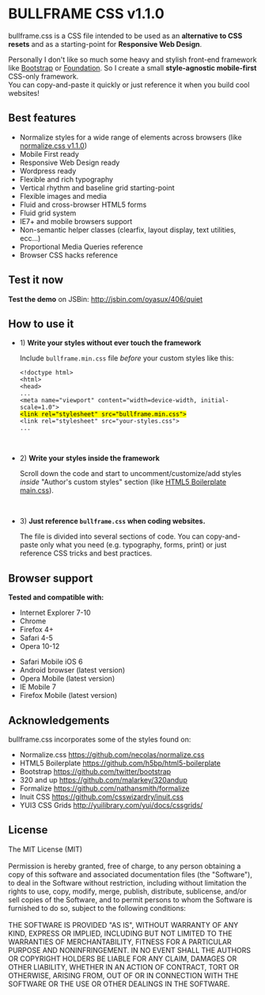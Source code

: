 <h1>BULLFRAME CSS v1.1.0</h1>
<p>bullframe.css is a CSS file intended to be used as an <b>alternative to CSS resets</b> and as a starting-point for <b>Responsive Web Design</b>.</p>
<p>Personally I don't like so much some heavy and stylish front-end framework like <a href="http://twitter.github.com/bootstrap/" title="Twitter Bootstrap">Bootstrap</a> or <a href="http://foundation.zurb.com/" title="Zurb Foundation">Foundation</a>. So I create a small <b>style-agnostic mobile-first</b> CSS-only framework.<br>
You can copy-and-paste it quickly or just reference it when you build cool websites!


<h2>Best features</h2>
<ul>
  <li>Normalize styles for a wide range of elements across browsers (like 
  <a href="https://github.com/necolas/normalize.css/tree/v1.1.0" title="normalize.css">normalize.css v1.1.0</a>)</li>
  <li>Mobile First ready</li>
  <li>Responsive Web Design ready</li>
  <li>Wordpress ready</li>
  <li>Flexible and rich typography</li>
  <li>Vertical rhythm and baseline grid starting-point</li>
  <li>Flexible images and media</li>
  <li>Fluid and cross-browser HTML5 forms</li>
  <li>Fluid grid system</li>
  <li>IE7+ and mobile browsers support</li>
  <li>Non-semantic helper classes (clearfix, layout display, text utilities, ecc...)</li>
  <li>Proportional Media Queries reference</li>
  <li>Browser CSS hacks reference</li>
</ul>


<h2>Test it now</h2>
<p><b>Test the demo</b> on JSBin: <a href="http://jsbin.com/oyasux/406/quiet" title="bullframe demo page - JSBin">http://jsbin.com/oyasux/406/quiet</a></p>


<h2>How to use it</h2>
<ul>
  <li>
    <p>1) <b>Write your styles without ever touch the framework</b></p>
    <p>Include <code>bullframe.min.css</code> file <i>before</i> your custom styles like this:</p>
<pre><code>&lt;!doctype html>
&lt;html>
&lt;head>
...
&lt;meta name="viewport" content="width=device-width, initial-scale=1.0">
<mark>&lt;link rel="stylesheet" src="bullframe.min.css"></mark>
&lt;link rel="stylesheet" src="your-styles.css">
...</code></pre>
  </li>
</ul>
<br>
<ul>
  <li>
    <p>2) <b>Write your styles inside the framework</b></p>
  <p>Scroll down the code and start to uncomment/customize/add styles <i>inside</i>
"Author's custom styles" section (like <a href="https://github.com/h5bp/html5-boilerplate/blob/master/css/main.css" title="HTML5 Boilerplate main.css">HTML5 Boilerplate main.css</a>).</p>
  </li>
</ul>
<br>
<ul>
  <li>
    <p>3) <b>Just reference <code>bullframe.css</code> when coding websites.</b></p>
  <p>The file is divided into several sections of code. You can copy-and-paste only what you need (e.g. typography, forms, print) or just reference CSS tricks and best practices.</p>
  </li>
</ul>


<h2>Browser support</h2>
<b>Tested and compatible with:</b>
<ul>
  <li>Internet Explorer 7-10</li>
  <li>Chrome</li>
  <li>Firefox 4+</li>
  <li>Safari 4-5</li>
  <li>Opera 10-12</li>
</ul>
<ul>
  <li>Safari Mobile iOS 6</li>
  <li>Android browser (latest version)</li>
  <li>Opera Mobile (latest version)</li>
  <li>IE Mobile 7</li>
  <li>Firefox Mobile (latest version)</li>
</ul>


<h2>Acknowledgements</h2>
bullframe.css incorporates some of the styles found on:
<ul>
  <li>Normalize.css <a href="https://github.com/necolas/normalize.css" title="">https://github.com/necolas/normalize.css</a></li>
  <li>HTML5 Boilerplate <a href="https://github.com/h5bp/html5-boilerplate" title="">https://github.com/h5bp/html5-boilerplate</a></li>
  <li>Bootstrap <a href="https://github.com/twitter/bootstrap" title="">https://github.com/twitter/bootstrap</a></li>
  <li>320 and up <a href="https://github.com/malarkey/320andup" title="">https://github.com/malarkey/320andup</a></li>
  <li>Formalize <a href="https://github.com/nathansmith/formalize" title="">https://github.com/nathansmith/formalize</a></li>
  <li>Inuit CSS <a href="https://github.com/csswizardry/inuit.css" title="">https://github.com/csswizardry/inuit.css</a></li>
  <li>YUI3 CSS Grids <a href="http://yuilibrary.com/yui/docs/cssgrids/" title="">http://yuilibrary.com/yui/docs/cssgrids/</a></li>
</ul>


<h2>License</h2>
<p>The MIT License (MIT)
<br><br>
Permission is hereby granted, free of charge, to any person obtaining a copy of this software and associated documentation files (the "Software"), to deal in the Software without restriction, including without limitation the rights to use, copy, modify, merge, publish, distribute, sublicense, and/or sell copies of the Software, and to permit persons to whom the Software is furnished to do so, subject to the following conditions:
<br><br>
THE SOFTWARE IS PROVIDED "AS IS", WITHOUT WARRANTY OF ANY KIND, EXPRESS OR IMPLIED, INCLUDING BUT NOT LIMITED TO THE WARRANTIES OF MERCHANTABILITY, FITNESS FOR A PARTICULAR PURPOSE AND NONINFRINGEMENT. IN NO EVENT SHALL THE AUTHORS OR COPYRIGHT HOLDERS BE LIABLE FOR ANY CLAIM, DAMAGES OR OTHER LIABILITY, WHETHER IN AN ACTION OF CONTRACT, TORT OR OTHERWISE, ARISING FROM, OUT OF OR IN CONNECTION WITH THE SOFTWARE OR THE USE OR OTHER DEALINGS IN THE SOFTWARE.
</p>